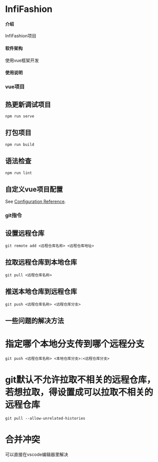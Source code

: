 # InfiFashion

#### 介绍
InfiFashion项目

#### 软件架构
使用vue框架开发

#### 使用说明

### vue项目

## 热更新调试项目
```
npm run serve
```

## 打包项目
```
npm run build
```

## 语法检查
```
npm run lint
```

## 自定义vue项目配置
See [Configuration Reference](https://cli.vuejs.org/config/).

### git指令

## 设置远程仓库
```
git remote add <远程仓库名称> <远程仓库地址>
```

## 拉取远程仓库到本地仓库
```
git pull <远程仓库名称>
```

## 推送本地仓库到远程仓库
```
git push <远程仓库名称> <远程仓库分支>
```

## 一些问题的解决方法

# 指定哪个本地分支传到哪个远程分支
```
git push <远程仓库名称> <本地仓库分支>:<远程仓库分支>
```

# git默认不允许拉取**不相关**的远程仓库，若想拉取，得设置成可以拉取**不相关**的远程仓库
```
git pull --allow-unrelated-histories
```

# 合并冲突
可以直接在vscode编辑器里解决